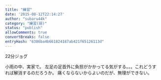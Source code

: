 ```yaml
---
title: "練習"
date: '2015-08-12T22:14:27'
author: "subaru44k"
category: "練習(弱)"
status: "publish"
allowComments: true
convertBreaks: false
entryHash: "6386ba4b661824187ab421f65126113d"
---
```

22分ジョグ

小雨の中、実家で。
左足の足首外に負担がかかってる気がする。。。これどうすれば解消するのだろうか。
痛くならないからよいのだが、無理ができない。
